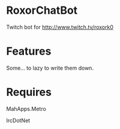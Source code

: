 RoxorChatBot
============

Twitch bot for http://www.twitch.tv/roxork0

Features
========
Some... to lazy to write them down.

Requires
========
MahApps.Metro

IrcDotNet





